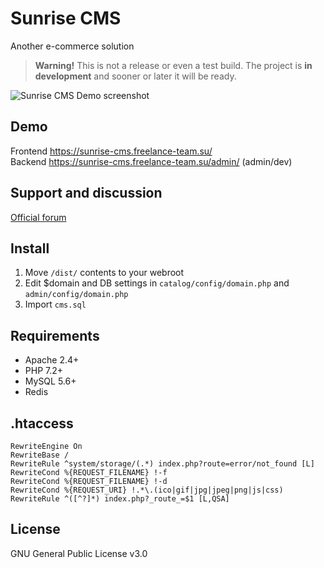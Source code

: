 # Sunrise CMS
Another e-commerce solution

> **Warning!**
> This is not a release or even a test build. The project is **in development** and sooner or later it will be ready.

![Sunrise CMS Demo screenshot](git-res/screenshot-demo.png)

## Demo
Frontend https://sunrise-cms.freelance-team.su/  
Backend https://sunrise-cms.freelance-team.su/admin/ (admin/dev)

## Support and discussion
[Official forum](https://freelance-team.su/forum/2-sunrise-cms/)

## Install
1. Move ```/dist/``` contents to your webroot
2. Edit $domain and DB settings in ```catalog/config/domain.php``` and ```admin/config/domain.php```
3. Import ```cms.sql```

## Requirements
* Apache 2.4+  
* PHP 7.2+  
* MySQL 5.6+  
* Redis

## .htaccess
```
RewriteEngine On  
RewriteBase /  
RewriteRule ^system/storage/(.*) index.php?route=error/not_found [L]  
RewriteCond %{REQUEST_FILENAME} !-f  
RewriteCond %{REQUEST_FILENAME} !-d  
RewriteCond %{REQUEST_URI} !.*\.(ico|gif|jpg|jpeg|png|js|css)  
RewriteRule ^([^?]*) index.php?_route_=$1 [L,QSA]
```

## License
GNU General Public License v3.0
